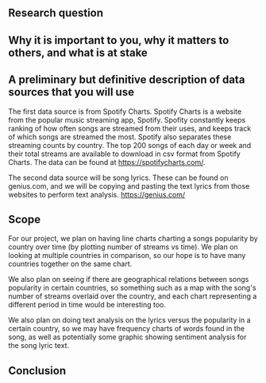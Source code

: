 ## Research question
## Why it is important to you, why it matters to others, and what is at stake
## A preliminary but definitive description of data sources that you will use
The first data source is from Spotify Charts. Spotify Charts is a website from the popular music streaming app, Spotify. Spofity constantly keeps ranking of how often songs are streamed from their uses, and keeps track of which songs are streamed the most. Spotify also separates these streaming counts by country. The top 200 songs of each day or week and their total streams are available to download in csv format from Spotify Charts. The data can be found at https://spotifycharts.com/. 

The second data source will be song lyrics. These can be found on genius.com, and we will be copying and pasting the text lyrics from those websites to perform text analysis. https://genius.com/

## Scope
For our project, we plan on having line charts charting a songs popularity by country over time (by plotting number of streams vs time). We plan on looking at multiple countries in comparison, so our hope is to have many countries together on the same chart. 

We also plan on seeing if there are geographical relations between songs popularity in certain countries, so something such as a map with the song's number of streams overlaid over the country, and each chart representing a different period in time would be interesting too. 

We also plan on doing text analysis on the lyrics versus the popularity in a certain country, so we may have frequency charts of words found in the song, as well as potentially some graphic showing sentiment analysis for the song lyric text. 

## Conclusion

